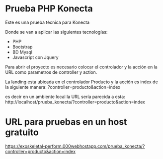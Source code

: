 # Prueba PHP Konecta
Este es una prueba técnica para Konecta

Donde se van a aplicar las siguientes tecnologías:

*	PHP
*	Bootstrap
*	BD Mysql
*   Javascript con Jquery

Para abrir el proyecto es necesario colocar el controlador y la acción en la URL como parametros de controller y action. 

La landing esta ubicada en el controlador Producto y la acción es index de la siguiente manera: ?controller=producto&action=index

es decir en un ambiente local la URL sería parecida a esta: http://localhost/prueba_konecta/?controller=producto&action=index

# URL para pruebas en un host gratuito

https://exoskeletal-perform.000webhostapp.com/prueba_konecta/?controller=producto&action=index
